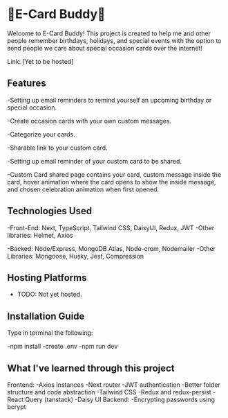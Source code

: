 
# 📅E-Card Buddy💌

Welcome to E-Card Buddy! This project is created to help me and other people remember birthdays, holidays, and special events with the option to send people we care about special occasion cards over the internet! 

Link: [Yet to be hosted]

## Features
-Setting up email reminders to remind yourself an upcoming birthday or special occasion.

-Create occasion cards with your own custom messages.

-Categorize your cards.

-Sharable link to your custom card.

-Setting up email reminder of your custom card to be shared.

-Custom Card shared page contains your card, custom message inside the card, hover animation where the card opens to show the inside message, and chosen celebration animation when first opened. 

## Technologies Used
-Front-End: Next, TypeScript, Tailwind CSS, DaisyUI, Redux, JWT
-Other libraries: Helmet, Axios

-Backed: Node/Express, MongoDB Atlas, Node-crom, Nodemailer
-Other Libraries: Mongoose, Husky, Jest, Compression

## Hosting Platforms
- TODO: Not yet hosted.

## Installation Guide
Type in terminal the following:

-npm install
-create .env
-npm run dev

## What I've learned through this project
Frontend:
-Axios Instances
-Next router
-JWT authentication
-Better folder structure and code abstraction
-Tailwind CSS
-Redux and redux-persist
-React Query (tanstack)
-Daisy UI
Backend:
-Encrypting passwords using bcrypt